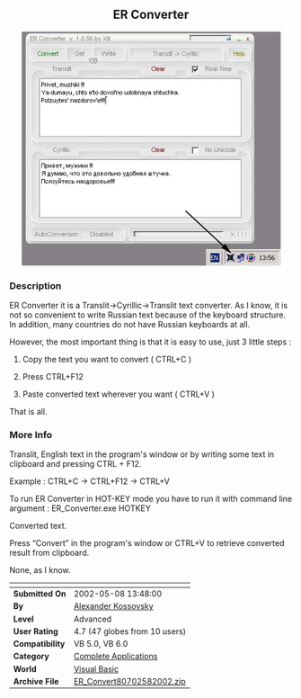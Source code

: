﻿<div align="center">

## ER Converter

<img src="PIC20025879535182.jpg">
</div>

### Description

ER Converter it is a Translit->Cyrillic->Translit text converter. As I know, it is not so convenient to write Russian text because of the keyboard structure. In addition, many countries do not have Russian keyboards at all.

However, the most important thing is that it is easy to use, just 3 little steps :

1) Copy the text you want to convert ( CTRL+C )

2) Press CTRL+F12

3) Paste converted text wherever you want ( CTRL+V )

That is all.
 
### More Info
 
Translit, English text in the program's window or by writing some text in clipboard and pressing CTRL + F12.

Example : CTRL+C -> CTRL+F12 -> CTRL+V

To run ER Converter in HOT-KEY mode you have to run it with command line argument : ER_Converter.exe HOTKEY

Converted text.

Press “Convert” in the program's window or CTRL+V to retrieve converted result from clipboard.

None, as I know.


<span>             |<span>
---                |---
**Submitted On**   |2002-05-08 13:48:00
**By**             |[Alexander Kossovsky](https://github.com/Planet-Source-Code/PSCIndex/blob/master/ByAuthor/alexander-kossovsky.md)
**Level**          |Advanced
**User Rating**    |4.7 (47 globes from 10 users)
**Compatibility**  |VB 5\.0, VB 6\.0
**Category**       |[Complete Applications](https://github.com/Planet-Source-Code/PSCIndex/blob/master/ByCategory/complete-applications__1-27.md)
**World**          |[Visual Basic](https://github.com/Planet-Source-Code/PSCIndex/blob/master/ByWorld/visual-basic.md)
**Archive File**   |[ER\_Convert80702582002\.zip](https://github.com/Planet-Source-Code/alexander-kossovsky-er-converter__1-34557/archive/master.zip)








